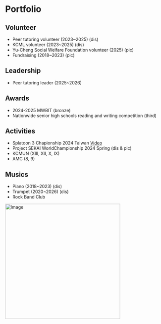 # Portfolio

## Volunteer
- Peer tutoring volunteer (2023~2025) (dis)
- KCML volunteer (2023~2025) (dis)
- Yu-Cheng Social Welfare Foundation volunteer (2025) (pic)
- Fundraising (2018~2023) (pic)

## Leadership
- Peer tutoring leader (2025~2026)

## Awards
- 2024-2025 MWBIT (bronze)
- Nationwide senior high schools reading and writing competition (third)

## Activities
- Splatoon 3 Chapionship 2024 Taiwan
  [Video](https://www.youtube.com/watch?v=jjpUPVmEDZ4&t=16790s)
- Project SEKAI WorldChampionship 2024 Spring (dis & pic)
- KCMUN (XIII, XII, X, IX)
- AMC (8, 9)

## Musics
- Piano (2018~2023) (dis)
- Trumpet (2020~2026) (dis)
- Rock Band Club
<img width="371" alt="Image" src="https://github.com/user-attachments/assets/004d5228-cd98-4b39-af69-2f3c82d23f8a" />

